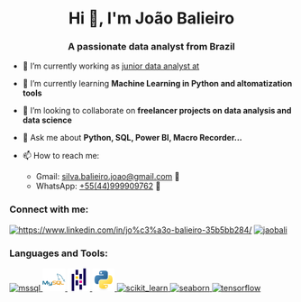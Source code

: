 <h1 align="center">Hi 👋, I'm João Balieiro</h1>
<h3 align="center">A passionate data analyst from Brazil</h3>

- 🔭 I’m currently working as [junior data analyst at](https://www.unicesumar.edu.br/)

- 🌱 I’m currently learning **Machine Learning in Python and altomatization tools**

- 👯 I’m looking to collaborate on **freelancer projects on data analysis and data science**

- 💬 Ask me about **Python, SQL, Power BI, Macro Recorder...**

- 📫 How to reach me:
  - Gmail: [silva.balieiro.joao@gmail.com](mailto:silva.balieiro.joao@gmail.com) 📧
  - WhatsApp: [+55(44)999909762](tel:+5544999909762) 📱


<h3 align="left">Connect with me:</h3>
<p align="left">
<a href="https://linkedin.com/in/https://www.linkedin.com/in/jo%c3%a3o-balieiro-35b5bb284/" target="blank"><img align="center" src="https://raw.githubusercontent.com/rahuldkjain/github-profile-readme-generator/master/src/images/icons/Social/linked-in-alt.svg" alt="https://www.linkedin.com/in/jo%c3%a3o-balieiro-35b5bb284/" height="30" width="40" /></a>
<a href="https://instagram.com/jaobali" target="blank"><img align="center" src="https://raw.githubusercontent.com/rahuldkjain/github-profile-readme-generator/master/src/images/icons/Social/instagram.svg" alt="jaobali" height="30" width="40" /></a>
</p>



<h3 align="left">Languages and Tools:</h3>
<p align="left"> <a href="https://www.microsoft.com/en-us/sql-server" target="_blank" rel="noreferrer"> <img src="https://www.svgrepo.com/show/303229/microsoft-sql-server-logo.svg" alt="mssql" width="40" height="40"/> </a> <a href="https://www.mysql.com/" target="_blank" rel="noreferrer"> <img src="https://raw.githubusercontent.com/devicons/devicon/master/icons/mysql/mysql-original-wordmark.svg" alt="mysql" width="40" height="40"/> </a> <a href="https://pandas.pydata.org/" target="_blank" rel="noreferrer"> <img src="https://raw.githubusercontent.com/devicons/devicon/2ae2a900d2f041da66e950e4d48052658d850630/icons/pandas/pandas-original.svg" alt="pandas" width="40" height="40"/> </a> <a href="https://www.python.org" target="_blank" rel="noreferrer"> <img src="https://raw.githubusercontent.com/devicons/devicon/master/icons/python/python-original.svg" alt="python" width="40" height="40"/> </a> <a href="https://scikit-learn.org/" target="_blank" rel="noreferrer"> <img src="https://upload.wikimedia.org/wikipedia/commons/0/05/Scikit_learn_logo_small.svg" alt="scikit_learn" width="40" height="40"/> </a> <a href="https://seaborn.pydata.org/" target="_blank" rel="noreferrer"> <img src="https://seaborn.pydata.org/_images/logo-mark-lightbg.svg" alt="seaborn" width="40" height="40"/> </a> <a href="https://www.tensorflow.org" target="_blank" rel="noreferrer"> <img src="https://www.vectorlogo.zone/logos/tensorflow/tensorflow-icon.svg" alt="tensorflow" width="40" height="40"/> </a> </p>

<!---

<p><img align="center" src="https://github-readme-stats.vercel.app/api/top-langs?username=jaobali&show_icons=true&locale=en&layout=compact" alt="jaobali" /></p>



- 👋 Hi, I’m @jaobali
- 👀 I’m interested in ...
- 🌱 I’m currently learning ...
- 💞️ I’m looking to collaborate on ...
- 📫 How to reach me ...
- 😄 Pronouns: ...
- ⚡ Fun fact: ...


jaobali/jaobali is a ✨ special ✨ repository because its `README.md` (this file) appears on your GitHub profile.
You can click the Preview link to take a look at your changes.
--->
